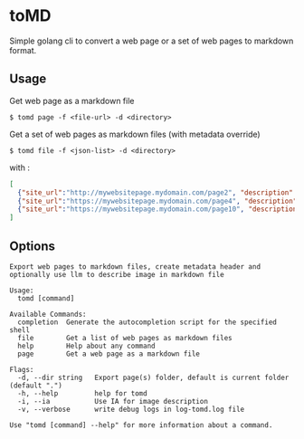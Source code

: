 # toMD

Simple golang cli to convert a web page or a set of web pages to markdown format.

## Usage

Get web page as a markdown file
```shell
$ tomd page -f <file-url> -d <directory>
```

Get a set of web pages as markdown files (with metadata override)

```shell
$ tomd file -f <json-list> -d <directory>
```

with :
```json
[
  {"site_url":"http://mywebsitepage.mydomain.com/page2", "description":"my page description","title":"","tags":["tag1","tag2"]},
  {"site_url":"https://mywebsitepage.mydomain.com/page4", "description":"my page description","title":""},
  {"site_url":"https://mywebsitepage.mydomain.com/page10", "description":"my page description ","title":"Page 10, xxxxx", "authors": ["author1","author2"]}
]
```

## Options 

```shell
Export web pages to markdown files, create metadata header and optionally use llm to describe image in markdown file

Usage:
  tomd [command]

Available Commands:
  completion  Generate the autocompletion script for the specified shell
  file        Get a list of web pages as markdown files
  help        Help about any command
  page        Get a web page as a markdown file

Flags:
  -d, --dir string   Export page(s) folder, default is current folder (default ".")
  -h, --help         help for tomd
  -i, --ia           Use IA for image description
  -v, --verbose      write debug logs in log-tomd.log file

Use "tomd [command] --help" for more information about a command.
```

